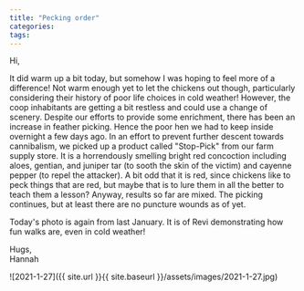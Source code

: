 ```yaml
---
title: "Pecking order"
categories:
tags:
---
```


Hi,

It did warm up a bit today, but somehow I was hoping to feel more of a difference! Not warm enough yet to let the chickens out though, particularly considering their history of poor life choices in cold weather! However, the coop inhabitants are getting a bit restless and could use a change of scenery. Despite our efforts to provide some enrichment, there has been an increase in feather picking. Hence the poor hen we had to keep inside overnight a few days ago. In an effort to prevent further descent towards cannibalism, we picked up a product called "Stop-Pick" from our farm supply store. It is a horrendously smelling bright red concoction including aloes, gentian, and juniper tar (to sooth the skin of the victim) and cayenne pepper (to repel the attacker). A bit odd that it is red, since chickens like to peck things that are red, but maybe that is to lure them in all the better to teach them a lesson? Anyway, results so far are mixed. The picking continues, but at least there are no puncture wounds as of yet.

Today's photo is again from last January. It is of Revi demonstrating how fun walks are, even in cold weather!

Hugs,<br />
Hannah

![2021-1-27]({{ site.url }}{{ site.baseurl }}/assets/images/2021-1-27.jpg)